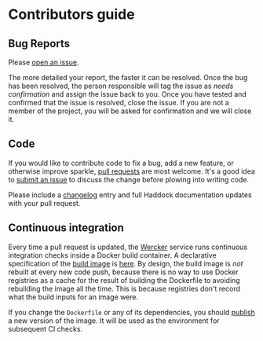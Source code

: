 # Contributors guide

## Bug Reports

Please [open an issue][new-issue].

The more detailed your report, the faster it can be resolved. Once the
bug has been resolved, the person responsible will tag the issue as
_needs confirmation_ and assign the issue back to you. Once you have
tested and confirmed that the issue is resolved, close the issue. If
you are not a member of the project, you will be asked for
confirmation and we will close it.

[new-issue]: https://github.com/tweag/sparkle/issues/new

## Code

If you would like to contribute code to fix a bug, add a new feature,
or otherwise improve sparkle, [pull requests][pull-requests] are most
welcome. It's a good idea to [submit an issue][new-issue] to discuss
the change before plowing into writing code.

Please include a [changelog][changelog] entry and full Haddock
documentation updates with your pull request.

[changelog]: https://github.com/tweag/sparkle/blob/master/CHANGELOG.md
[pull-requests]: https://help.github.com/articles/about-pull-requests/

## Continuous integration

Every time a pull request is updated, the [Wercker][wercker] service
runs continuous integration checks inside a Docker build container.
A declarative specification of the [build image][docker-build-img] is
[here][dockerfile]. By design, the build image is *not* rebuilt at
every new code push, because there is no way to use Docker registries
as a cache for the result of building the Dockerfile to avoiding
rebuilding the image all the time. This is because registries don't
record what the build inputs for an image were.

If you change the `Dockerfile` or any of its dependencies, you should
[publish][docker-push] a new version of the image. It will be used as
the environment for subsequent CI checks.

[docker-build-img]: https://hub.docker.com/r/tweag/sparkle/
[wercker]: http://www.wercker.com/
[dockerfile]: https://github.com/tweag/sparkle/blob/master/Dockerfile
[docker-push]: https://github.com/tweag/sparkle/blob/master/Dockerfile
